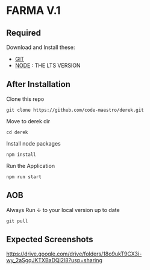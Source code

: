 # __FARMA V.1__

## __Required__

Download and Install these:
* [GIT](https://git-scm.com/download/win) 
* [NODE](https://nodejs.org/en/download/)   :  THE LTS VERSION 


## __After Installation__
Clone this repo
```
git clone https://github.com/code-maestro/derek.git
```
Move to derek dir
```
cd derek
```
Install node packages
```
npm install
```
Run the Application
```
npm run start
```

## __AOB__

Always Run ↓ to your local version up to date
```
git pull
```


## __Expected Screenshots__

https://drive.google.com/drive/folders/18o9ukT9CX3i-wy_2aSgqJKTXBaDQl2l8?usp=sharing

